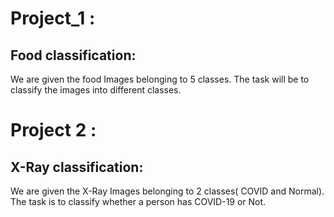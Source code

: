 # Project_1 :
## Food classification:<br>
We are given the food Images belonging to 5 classes. The task will be to classify the images into different classes.
<br>

# Project 2 :
## X-Ray classification:<br>
We are given the X-Ray Images belonging to 2 classes( COVID and Normal). The task is to classify whether a person has COVID-19 or Not.
